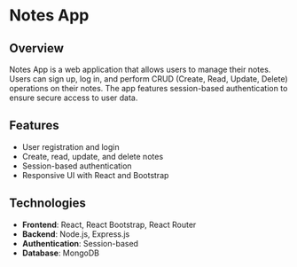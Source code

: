 # Notes App

## Overview

Notes App is a web application that allows users to manage their notes. Users can sign up, log in, and perform CRUD (Create, Read, Update, Delete) operations on their notes. The app features session-based authentication to ensure secure access to user data.

## Features

- User registration and login
- Create, read, update, and delete notes
- Session-based authentication
- Responsive UI with React and Bootstrap

## Technologies

- **Frontend**: React, React Bootstrap, React Router
- **Backend**: Node.js, Express.js
- **Authentication**: Session-based
- **Database**: MongoDB 

